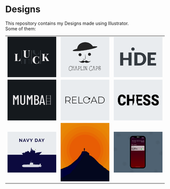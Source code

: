 # Designs
This repository contains my Designs made using Illustrator.<br>
Some of them:<br>
<table>
<tr><td><img src="./2020-12/png/06.12.2020.png"></td><td><img src="./2020-11/png/18.11.2020.png"></td><td><img src="./2020-11/png/23.11.2020.png"></td></tr>
<tr><td><img src="./2020-12/png/27.12.2020.png"></td><td><img src="./2020-11/png/25.11.2020.png"></td><td><img src="./2020-11/png/20.11.2020.png"></td></tr>
<tr><td><img src="./2020-12/png/04.12.2020.png"></td><td><img src="./2020-11/png/15.11.2020.png"></td><td><img src="./2020-11/png/19.11.2020 - 2.png"></td></tr>
</table>
